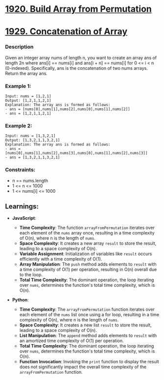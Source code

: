 # [1920. Build Array from Permutation](https://leetcode.com/problems/build-array-from-permutation/)

# [1929. Concatenation of Array](https://leetcode.com/problems/concatenation-of-array/description/)

### Description
Given an integer array nums of length n, you want to create an array ans of length 2n where ans[i] == nums[i] and ans[i + n] == nums[i] for 0 <= i < n (0-indexed).
Specifically, ans is the concatenation of two nums arrays.
Return the array ans.

### Example 1:
```
Input: nums = [1,2,1]
Output: [1,2,1,1,2,1]
Explanation: The array ans is formed as follows:
- ans = [nums[0],nums[1],nums[2],nums[0],nums[1],nums[2]]
- ans = [1,2,1,1,2,1]
```

### Example 2:
```
Input: nums = [1,3,2,1]
Output: [1,3,2,1,1,3,2,1]
Explanation: The array ans is formed as follows:
- ans = [nums[0],nums[1],nums[2],nums[3],nums[0],nums[1],nums[2],nums[3]]
- ans = [1,3,2,1,1,3,2,1]
```

### Constraints:
- n == nums.length
- 1 <= n <= 1000
- 1 <= nums[i] <= 1000

## Learnings:

- **JavaScript**:
    - **Time Complexity**: The function `arrayFromPermutation` iterates over each element of the `nums` array once, resulting in a time complexity of O(n), where n is the length of `nums`.
    - **Space Complexity**: It creates a new array `result` to store the result, leading to a space complexity of O(n).
    - **Variable Assignment**: Initialization of variables like `result` occurs efficiently with a time complexity of O(1).
    - **Array Manipulation**: The `push` method adds elements to `result` with a time complexity of O(1) per operation, resulting in O(n) overall due to the loop.
    - **Total Time Complexity**: The dominant operation, the loop iterating over `nums`, determines the function's total time complexity, which is O(n).

- **Python**:
    - **Time Complexity**: The `arrayFromPermutation` function iterates over each element of the `nums` list once using a for loop, resulting in a time complexity of O(n), where n is the length of `nums`.
    - **Space Complexity**: It creates a new list `result` to store the result, leading to a space complexity of O(n).
    - **List Manipulation**: The `append` method adds elements to `result` with an amortized time complexity of O(1) per operation.
    - **Total Time Complexity**: The dominant operation, the loop iterating over `nums`, determines the function's total time complexity, which is O(n).
    - **Function Invocation**: Invoking the `print` function to display the result does not significantly impact the overall time complexity of the `arrayFromPermutation` function.
